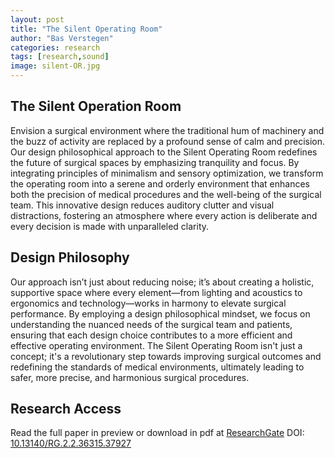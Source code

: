 ```yaml
---
layout: post
title: "The Silent Operating Room"
author: "Bas Verstegen"
categories: research
tags: [research,sound]
image: silent-OR.jpg
---
```


## The Silent Operation Room
Envision a surgical environment where the traditional hum of machinery and the buzz of activity are replaced by a profound sense of calm and precision. Our design philosophical approach to the Silent Operating Room redefines the future of surgical spaces by emphasizing tranquility and focus. By integrating principles of minimalism and sensory optimization, we transform the operating room into a serene and orderly environment that enhances both the precision of medical procedures and the well-being of the surgical team. This innovative design reduces auditory clutter and visual distractions, fostering an atmosphere where every action is deliberate and every decision is made with unparalleled clarity.

## Design Philosophy
Our approach isn’t just about reducing noise; it’s about creating a holistic, supportive space where every element—from lighting and acoustics to ergonomics and technology—works in harmony to elevate surgical performance. By employing a design philosophical mindset, we focus on understanding the nuanced needs of the surgical team and patients, ensuring that each design choice contributes to a more efficient and effective operating environment. The Silent Operating Room isn't just a concept; it's a revolutionary step towards improving surgical outcomes and redefining the standards of medical environments, ultimately leading to safer, more precise, and harmonious surgical procedures.

## Research Access
Read the full paper in preview or download in pdf at [ResearchGate](https://www.researchgate.net/publication/384240769_A_Design_Philosophical_Approach_towards_the_Silent_Operating_Room)
DOI: [10.13140/RG.2.2.36315.37927]([https://www.researchgate.net/publication/384240769_A_Design_Philosophical_Approach_towards_the_Silent_Operating_Room?channel=doi&linkId=66f0382897a75a4b483de912&showFulltext=true](http://dx.doi.org/10.13140/RG.2.2.36315.37927))
